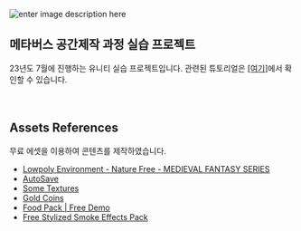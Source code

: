 
![enter image description here](https://drive.google.com/uc?export=view&id=1pfmuXfWH9hGsTkg6VvZb6vcg1UzaNSPc)

## 메타버스 공간제작 과정 실습 프로젝트
23년도 7월에 진행하는 유니티 실습 프로젝트입니다.
관련된 튜토리얼은 [\[여기\]](https://bonnate.tistory.com/category/%EA%B0%95%EC%9D%98/%2723%20%EC%97%AC%EB%A6%84%ED%95%99%EA%B8%B0%207%EC%9B%94)에서 확인할 수 있습니다.
</br>
</br>
</br>
## Assets References
무료 에셋을 이용하여 콘텐츠를 제작하였습니다.
 - [Lowpoly Environment - Nature Free - MEDIEVAL FANTASY SERIES](https://assetstore.unity.com/packages/3d/environments/lowpoly-environment-nature-free-medieval-fantasy-series-187052)
 - [AutoSave](https://assetstore.unity.com/packages/tools/utilities/autosave-43605)
 - [Some Textures](https://www.textures.com/free)
 - [Gold Coins](https://assetstore.unity.com/packages/3d/props/gold-coins-1810)
 - [Food Pack | Free Demo](https://assetstore.unity.com/packages/3d/props/food/food-pack-free-demo-225294)
 - [Free Stylized Smoke Effects Pack](https://assetstore.unity.com/packages/vfx/particles/fire-explosions/free-stylized-smoke-effects-pack-226406)
